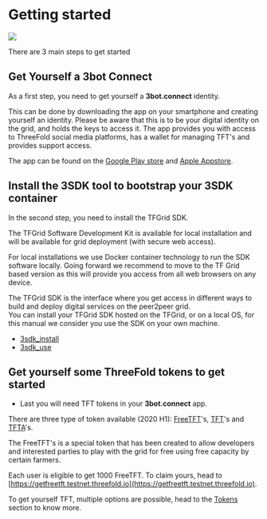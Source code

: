 # Getting started

![](3fold_header1.png)

There are 3 main steps to get started

## Get Yourself a 3bot Connect

As a first step, you need to get yourself a **3bot.connect** identity.  

This can be done by downloading the app on your smartphone and creating yourself an identity.  Please be aware that this is to be your digital identity on the grid, and holds the keys to access it.  The app provides you with access to  ThreeFold social media platforms, has a wallet for managing TFT's and provides support access.  

The app can be found on the [Google Play store](https://play.google.com/store/apps/details?id=org.jimber.threebotlogin&hl=en) and [Apple Appstore](https://apps.apple.com/us/app/3bot-connect/id1459845885).

## Install the 3SDK tool to bootstrap your 3SDK container

In the second step, you need to install the TFGrid SDK.  

The TFGrid Software Development Kit is available for local installation and will be available for grid deployment (with secure web access).  

For local installations we use Docker container technology to run the SDK software locally. Going forward we recommend to move to the TF Grid based version as this will provide you access from all web browsers on any device.

The TFGrid SDK is the interface where you get access in different ways to build and deploy digital services on the peer2peer grid.  
You can install your TFGrid SDK hosted on the TFGrid, or on a local OS, for this manual we consider you use the SDK on your own machine.

- [3sdk_install](3sdk_install.md)
- [3sdk_use](3sdk_use.md)

## Get yourself some ThreeFold tokens to get started

- Last you will need TFT tokens in your **3bot.connect** app.

There are three type of token available (2020 H1): [FreeTFT](https://github.com/threefoldfoundation/tft-stellar/#freetft)'s,  [TFT](https://github.com/threefoldfoundation/tft-stellar/#tft)'s and [TFTA](https://github.com/threefoldfoundation/tft-stellar/#tfta)'s.

The FreeTFT's is a special token that has been created to allow developers and interested parties to play with the grid for free using free capacity by certain farmers.

Each user is eligible to get 1000 FreeTFT. To claim yours, head to [https://getfreetft.testnet.threefold.io](https://getfreetft.testnet.threefold.io).

To get yourself TFT, multiple options are possible, head to the [Tokens](tokens.md) section to know more.
